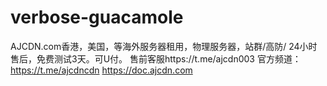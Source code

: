 # verbose-guacamole
AJCDN.com香港，美国，等海外服务器租用，物理服务器，站群/高防/ 24小时售后，免费测试3天。可U付。 售前客服https://t.me/ajcdn003    官方频道：https://t.me/ajcdncdn https://doc.ajcdn.com
